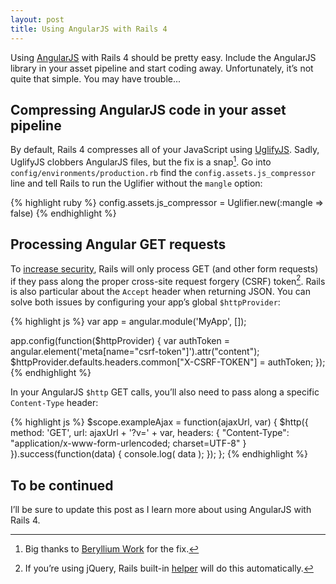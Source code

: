 ```yaml
---
layout: post
title: Using AngularJS with Rails 4
---
```

Using [AngularJS](http://angularjs.org/) with Rails 4 should be pretty easy. Include the AngularJS library in your asset pipeline and start coding away. Unfortunately, it’s not quite that simple. You may have trouble...

## Compressing AngularJS code in your asset pipeline

By default, Rails 4 compresses all of your JavaScript using [UglifyJS](https://github.com/mishoo/UglifyJS). Sadly, UglifyJS clobbers AngularJS files, but the fix is a snap[^beryllium]. Go into `config/environments/production.rb` find the `config.assets.js_compressor` line and tell Rails to run the Uglifier without the `mangle` option:

{% highlight ruby %}
config.assets.js_compressor = Uglifier.new(:mangle => false)
{% endhighlight %}

## Processing Angular GET requests

To [increase security](http://stackoverflow.com/questions/9996665/rails-how-does-csrf-meta-tag-work), Rails will only process GET (and other form requests) if they pass along the proper cross-site request forgery (CSRF) token[^jquery]. Rails is also particular about the `Accept` header when returning JSON. You can solve both issues by configuring your app’s global `$httpProvider`:

{% highlight js %}
var app = angular.module('MyApp', []);

app.config(function($httpProvider) {
  var authToken = angular.element('meta[name="csrf-token"]').attr("content");
  $httpProvider.defaults.headers.common["X-CSRF-TOKEN"] = authToken;
});
{% endhighlight %}

In your AngularJS `$http` GET calls, you’ll also need to pass along a specific `Content-Type` header:

{% highlight js %}
$scope.exampleAjax = function(ajaxUrl, var) {
  $http({
    method: 'GET',
    url: ajaxUrl + '?v=' + var,
    headers: {
      "Content-Type": "application/x-www-form-urlencoded; charset=UTF-8"
    }
  }).success(function(data) {
    console.log( data );
  });
};
{% endhighlight %}

## To be continued
        
I’ll be sure to update this post as I learn more about using AngularJS with Rails 4.

[^beryllium]: Big thanks to [Beryllium Work](http://blog.berylliumwork.com/2013/07/tips-on-rails-4-assets-compression-with.html) for the fix.

[^jquery]: If you’re using jQuery, Rails built-in [helper](https://github.com/rails/jquery-ujs/) will do this automatically.